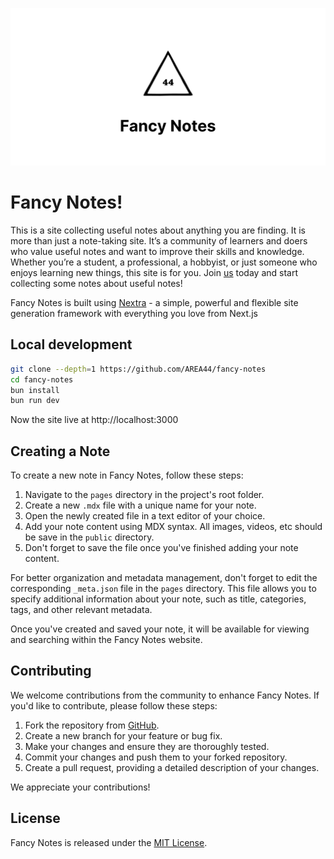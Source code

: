 ![banner](./public/og.svg)

# Fancy Notes!

This is a site collecting useful notes about anything you are finding. It is more than just a note-taking site. It’s a community of learners and doers who value useful notes and want to improve their skills and knowledge. Whether you’re a student, a professional, a hobbyist, or just someone who enjoys learning new things, this site is for you. Join [us](https://github.com/AREA44/fancy-notes) today and start collecting some notes about useful notes!

Fancy Notes is built using [Nextra](https://nextra.site) - a simple, powerful and flexible site generation framework with everything you love from Next.js

## Local development

```bash
git clone --depth=1 https://github.com/AREA44/fancy-notes
cd fancy-notes
bun install
bun run dev
```

Now the site live at http://localhost:3000

## Creating a Note

To create a new note in Fancy Notes, follow these steps:

1. Navigate to the `pages` directory in the project's root folder.
2. Create a new `.mdx` file with a unique name for your note.
3. Open the newly created file in a text editor of your choice.
4. Add your note content using MDX syntax. All images, videos, etc should be save in the `public` directory.
5. Don't forget to save the file once you've finished adding your note content.

For better organization and metadata management, don't forget to edit the corresponding `_meta.json` file in the `pages` directory. This file allows you to specify additional information about your note, such as title, categories, tags, and other relevant metadata.

Once you've created and saved your note, it will be available for viewing and searching within the Fancy Notes website.

## Contributing

We welcome contributions from the community to enhance Fancy Notes. If you'd like to contribute, please follow these steps:

1. Fork the repository from [GitHub](https://github.com/AREA44/fancy-notes).
2. Create a new branch for your feature or bug fix.
3. Make your changes and ensure they are thoroughly tested.
4. Commit your changes and push them to your forked repository.
5. Create a pull request, providing a detailed description of your changes.

We appreciate your contributions!

## License

Fancy Notes is released under the [MIT License](LICENSE).
